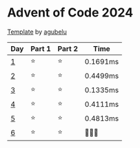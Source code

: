 # Advent of Code 2024

[Template](https://github.com/agubelu/AoC-rust-template) by [agubelu](https://github.com/agubelu)

| Day | Part 1 | Part 2 | Time |
| --- | ------ | ------ | ---- |
| [1](https://adventofcode.com/2024/day/1) | ⭐ | ⭐ | 0.1691ms |
| [2](https://adventofcode.com/2024/day/2) | ⭐ | ⭐ | 0.4499ms |
| [3](https://adventofcode.com/2024/day/3) | ⭐ | ⭐ | 0.1335ms |
| [4](https://adventofcode.com/2024/day/4) | ⭐ | ⭐ | 0.4111ms |
| [5](https://adventofcode.com/2024/day/5) | ⭐ | ⭐ | 0.4813ms |
| [6](https://adventofcode.com/2024/day/6) | ⭐ | ⭐ | 🤡🤡🤡 |
